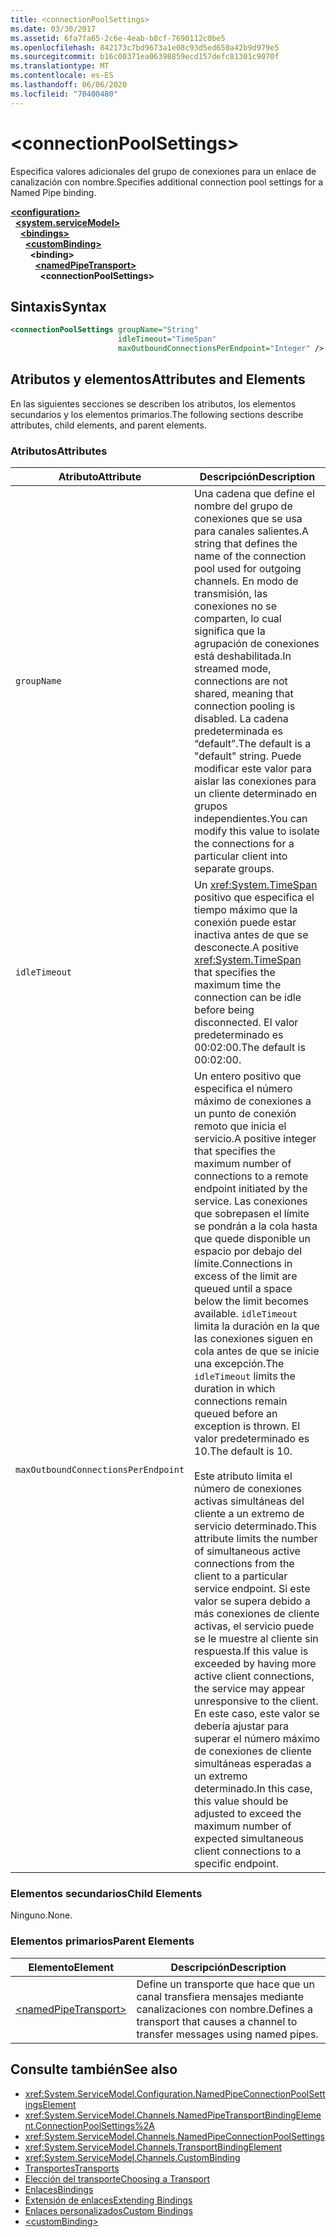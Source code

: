 ```yaml
---
title: <connectionPoolSettings>
ms.date: 03/30/2017
ms.assetid: 6fa7fa65-2c6e-4eab-b8cf-7690112c0be5
ms.openlocfilehash: 842173c7bd9673a1e08c93d5ed650a42b9d979e5
ms.sourcegitcommit: b16c00371ea06398859ecd157defc81301c9070f
ms.translationtype: MT
ms.contentlocale: es-ES
ms.lasthandoff: 06/06/2020
ms.locfileid: "70400480"
---
```

# \<connectionPoolSettings>
<span data-ttu-id="320de-101">Especifica valores adicionales del grupo de conexiones para un enlace de canalización con nombre.</span><span class="sxs-lookup"><span data-stu-id="320de-101">Specifies additional connection pool settings for a Named Pipe binding.</span></span>  
  
[**\<configuration>**](../configuration-element.md)\
&nbsp;&nbsp;[**\<system.serviceModel>**](system-servicemodel.md)\
&nbsp;&nbsp;&nbsp;&nbsp;[**\<bindings>**](bindings.md)\
&nbsp;&nbsp;&nbsp;&nbsp;&nbsp;&nbsp;[**\<customBinding>**](custombinding.md)\
&nbsp;&nbsp;&nbsp;&nbsp;&nbsp;&nbsp;&nbsp;&nbsp;**\<binding>**\
&nbsp;&nbsp;&nbsp;&nbsp;&nbsp;&nbsp;&nbsp;&nbsp;&nbsp;&nbsp;[**\<namedPipeTransport>**](namedpipetransport.md)\
&nbsp;&nbsp;&nbsp;&nbsp;&nbsp;&nbsp;&nbsp;&nbsp;&nbsp;&nbsp;&nbsp;&nbsp;**\<connectionPoolSettings>**  
  
## <a name="syntax"></a><span data-ttu-id="320de-102">Sintaxis</span><span class="sxs-lookup"><span data-stu-id="320de-102">Syntax</span></span>  
  
```xml  
<connectionPoolSettings groupName="String"
                        idleTimeout="TimeSpan"
                        maxOutboundConnectionsPerEndpoint="Integer" />
```  
  
## <a name="attributes-and-elements"></a><span data-ttu-id="320de-103">Atributos y elementos</span><span class="sxs-lookup"><span data-stu-id="320de-103">Attributes and Elements</span></span>  
 <span data-ttu-id="320de-104">En las siguientes secciones se describen los atributos, los elementos secundarios y los elementos primarios.</span><span class="sxs-lookup"><span data-stu-id="320de-104">The following sections describe attributes, child elements, and parent elements.</span></span>  
  
### <a name="attributes"></a><span data-ttu-id="320de-105">Atributos</span><span class="sxs-lookup"><span data-stu-id="320de-105">Attributes</span></span>  
  
|<span data-ttu-id="320de-106">Atributo</span><span class="sxs-lookup"><span data-stu-id="320de-106">Attribute</span></span>|<span data-ttu-id="320de-107">Descripción</span><span class="sxs-lookup"><span data-stu-id="320de-107">Description</span></span>|  
|---------------|-----------------|  
|`groupName`|<span data-ttu-id="320de-108">Una cadena que define el nombre del grupo de conexiones que se usa para canales salientes.</span><span class="sxs-lookup"><span data-stu-id="320de-108">A string that defines the name of the connection pool used for outgoing channels.</span></span> <span data-ttu-id="320de-109">En modo de transmisión, las conexiones no se comparten, lo cual significa que la agrupación de conexiones está deshabilitada.</span><span class="sxs-lookup"><span data-stu-id="320de-109">In streamed mode, connections are not shared, meaning that connection pooling is disabled.</span></span> <span data-ttu-id="320de-110">La cadena predeterminada es “default”.</span><span class="sxs-lookup"><span data-stu-id="320de-110">The default is a "default" string.</span></span> <span data-ttu-id="320de-111">Puede modificar este valor para aislar las conexiones para un cliente determinado en grupos independientes.</span><span class="sxs-lookup"><span data-stu-id="320de-111">You can modify this value to isolate the connections for a particular client into separate groups.</span></span>|  
|`idleTimeout`|<span data-ttu-id="320de-112">Un <xref:System.TimeSpan> positivo que especifica el tiempo máximo que la conexión puede estar inactiva antes de que se desconecte.</span><span class="sxs-lookup"><span data-stu-id="320de-112">A positive <xref:System.TimeSpan> that specifies the maximum time the connection can be idle before being disconnected.</span></span> <span data-ttu-id="320de-113">El valor predeterminado es 00:02:00.</span><span class="sxs-lookup"><span data-stu-id="320de-113">The default is 00:02:00.</span></span>|  
|`maxOutboundConnectionsPerEndpoint`|<span data-ttu-id="320de-114">Un entero positivo que especifica el número máximo de conexiones a un punto de conexión remoto que inicia el servicio.</span><span class="sxs-lookup"><span data-stu-id="320de-114">A positive integer that specifies the maximum number of connections to a remote endpoint initiated by the service.</span></span> <span data-ttu-id="320de-115">Las conexiones que sobrepasen el límite se pondrán a la cola hasta que quede disponible un espacio por debajo del límite.</span><span class="sxs-lookup"><span data-stu-id="320de-115">Connections in excess of the limit are queued until a space below the limit becomes available.</span></span> <span data-ttu-id="320de-116">`idleTimeout` limita la duración en la que las conexiones siguen en cola antes de que se inicie una excepción.</span><span class="sxs-lookup"><span data-stu-id="320de-116">The `idleTimeout` limits the duration in which connections remain queued before an exception is thrown.</span></span> <span data-ttu-id="320de-117">El valor predeterminado es 10.</span><span class="sxs-lookup"><span data-stu-id="320de-117">The default is 10.</span></span><br /><br /> <span data-ttu-id="320de-118">Este atributo limita el número de conexiones activas simultáneas del cliente a un extremo de servicio determinado.</span><span class="sxs-lookup"><span data-stu-id="320de-118">This attribute limits the number of simultaneous active connections from the client to a particular service endpoint.</span></span> <span data-ttu-id="320de-119">Si este valor se supera debido a más conexiones de cliente activas, el servicio puede se le muestre al cliente sin respuesta.</span><span class="sxs-lookup"><span data-stu-id="320de-119">If this value is exceeded by having more active client connections, the service may appear unresponsive to the client.</span></span> <span data-ttu-id="320de-120">En este caso, este valor se debería ajustar para superar el número máximo de conexiones de cliente simultáneas esperadas a un extremo determinado.</span><span class="sxs-lookup"><span data-stu-id="320de-120">In this case, this value should be adjusted to exceed the maximum number of expected simultaneous client connections to a specific endpoint.</span></span>|  
  
### <a name="child-elements"></a><span data-ttu-id="320de-121">Elementos secundarios</span><span class="sxs-lookup"><span data-stu-id="320de-121">Child Elements</span></span>  
 <span data-ttu-id="320de-122">Ninguno.</span><span class="sxs-lookup"><span data-stu-id="320de-122">None.</span></span>  
  
### <a name="parent-elements"></a><span data-ttu-id="320de-123">Elementos primarios</span><span class="sxs-lookup"><span data-stu-id="320de-123">Parent Elements</span></span>  
  
|<span data-ttu-id="320de-124">Elemento</span><span class="sxs-lookup"><span data-stu-id="320de-124">Element</span></span>|<span data-ttu-id="320de-125">Descripción</span><span class="sxs-lookup"><span data-stu-id="320de-125">Description</span></span>|  
|-------------|-----------------|  
|[\<namedPipeTransport>](namedpipetransport.md)|<span data-ttu-id="320de-126">Define un transporte que hace que un canal transfiera mensajes mediante canalizaciones con nombre.</span><span class="sxs-lookup"><span data-stu-id="320de-126">Defines a transport that causes a channel to transfer messages using named pipes.</span></span>|  
  
## <a name="see-also"></a><span data-ttu-id="320de-127">Consulte también</span><span class="sxs-lookup"><span data-stu-id="320de-127">See also</span></span>

- <xref:System.ServiceModel.Configuration.NamedPipeConnectionPoolSettingsElement>
- <xref:System.ServiceModel.Channels.NamedPipeTransportBindingElement.ConnectionPoolSettings%2A>
- <xref:System.ServiceModel.Channels.NamedPipeConnectionPoolSettings>
- <xref:System.ServiceModel.Channels.TransportBindingElement>
- <xref:System.ServiceModel.Channels.CustomBinding>
- [<span data-ttu-id="320de-128">Transportes</span><span class="sxs-lookup"><span data-stu-id="320de-128">Transports</span></span>](../../../wcf/feature-details/transports.md)
- [<span data-ttu-id="320de-129">Elección del transporte</span><span class="sxs-lookup"><span data-stu-id="320de-129">Choosing a Transport</span></span>](../../../wcf/feature-details/choosing-a-transport.md)
- [<span data-ttu-id="320de-130">Enlaces</span><span class="sxs-lookup"><span data-stu-id="320de-130">Bindings</span></span>](../../../wcf/bindings.md)
- [<span data-ttu-id="320de-131">Extensión de enlaces</span><span class="sxs-lookup"><span data-stu-id="320de-131">Extending Bindings</span></span>](../../../wcf/extending/extending-bindings.md)
- [<span data-ttu-id="320de-132">Enlaces personalizados</span><span class="sxs-lookup"><span data-stu-id="320de-132">Custom Bindings</span></span>](../../../wcf/extending/custom-bindings.md)
- [\<customBinding>](custombinding.md)

